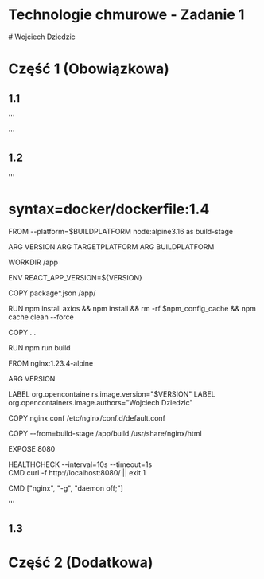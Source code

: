 <h1>Technologie chmurowe - Zadanie 1</h1>
# Wojciech Dziedzic

# Część 1 (Obowiązkowa)
## 1.1

'''

'''
## 1.2

'''
# syntax=docker/dockerfile:1.4

FROM --platform=$BUILDPLATFORM node:alpine3.16 as build-stage 

ARG VERSION
ARG TARGETPLATFORM
ARG BUILDPLATFORM

WORKDIR /app 

ENV REACT_APP_VERSION=${VERSION}

COPY package*.json /app/ 

RUN npm install axios && npm install && rm -rf $npm_config_cache && npm cache clean --force

COPY . . 

RUN npm run build


FROM nginx:1.23.4-alpine

ARG VERSION

LABEL org.opencontaine rs.image.version="$VERSION"
LABEL org.opencontainers.image.authors="Wojciech Dziedzic"

COPY nginx.conf /etc/nginx/conf.d/default.conf 

COPY --from=build-stage /app/build /usr/share/nginx/html 

EXPOSE 8080

HEALTHCHECK --interval=10s --timeout=1s \
    CMD curl -f http://localhost:8080/ || exit 1

CMD ["nginx", "-g", "daemon off;"]

'''

## 1.3



 # Część 2 (Dodatkowa)
